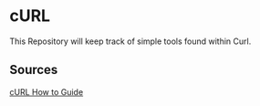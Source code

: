 # cURL

This Repository will keep track of simple tools found within Curl.

## Sources 

[cURL How to Guide](https://curl.haxx.se/docs/manpage.html)
